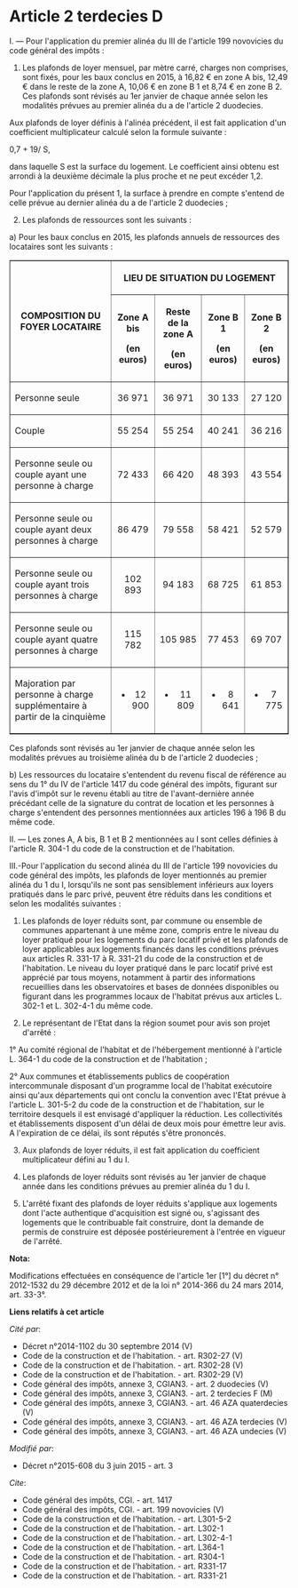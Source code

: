 # Article 2 terdecies D

I. ― Pour l'application du premier alinéa du III de l'article 199 novovicies du code général des impôts : 

1. Les plafonds de loyer mensuel, par mètre carré, charges non comprises, sont fixés, pour les baux conclus en 2015, à 16,82
€ en zone A bis, 12,49 € dans le reste de la zone A, 10,06 € en zone B 1 et 8,74 € en zone B 2. Ces plafonds sont révisés au
1er janvier de chaque année selon les modalités prévues au premier alinéa du a de l'article 2 duodecies. 

Aux plafonds de loyer définis à l'alinéa précédent, il est fait application d'un coefficient multiplicateur calculé selon la
formule suivante : 

0,7 + 19/ S, 

dans laquelle S est la surface du logement. Le coefficient ainsi obtenu est arrondi à la deuxième décimale la plus proche et
ne peut excéder 1,2. 

Pour l'application du présent 1, la surface à prendre en compte s'entend de celle prévue au dernier alinéa du a de l'article
2 duodecies ; 

2. Les plafonds de ressources sont les suivants : 

a) Pour les baux conclus en 2015, les plafonds annuels de ressources des locataires sont les suivants : 

<table border="1">
    <tbody>
      <tr>
        <th rowspan="2">COMPOSITION DU FOYER LOCATAIRE

</th>
        <th colspan="4">

LIEU DE SITUATION DU LOGEMENT

</th>
      </tr>
      <tr>
        <th>

Zone A bis 

(en euros)

</th>
        <th>

Reste de la zone A 

(en euros)

</th>
        <th>

Zone B 1 

(en euros)

</th>
        <th>

Zone B 2 

(en euros)

</th>
      </tr>
      <tr>
        <td valign="middle" align="left">

Personne seule

</td>
        <td align="center" valign="middle">

36 971

</td>
        <td valign="middle" align="center">

36 971

</td>
        <td valign="middle" align="center">

30 133

</td>
        <td align="center" valign="middle">

27 120

</td>
      </tr>
      <tr>
        <td align="left" valign="middle">

Couple

</td>
        <td align="center" valign="middle">

55 254

</td>
        <td valign="middle" align="center">

55 254

</td>
        <td align="center" valign="middle">

40 241

</td>
        <td align="center" valign="middle">

36 216

</td>
      </tr>
      <tr>
        <td align="left" valign="middle">

Personne seule ou couple ayant une personne à charge

</td>
        <td align="center" valign="middle">

72 433

</td>
        <td valign="middle" align="center">

66 420

</td>
        <td valign="middle" align="center">

48 393

</td>
        <td align="center" valign="middle">

43 554

</td>
      </tr>
      <tr>
        <td align="left" valign="middle">

Personne seule ou couple ayant deux personnes à charge

</td>
        <td valign="middle" align="center">

86 479

</td>
        <td valign="middle" align="center">

79 558

</td>
        <td align="center" valign="middle">

58 421

</td>
        <td align="center" valign="middle">

52 579

</td>
      </tr>
      <tr>
        <td valign="middle" align="left">

Personne seule ou couple ayant trois personnes à charge

</td>
        <td align="center" valign="middle">

102 893

</td>
        <td align="center" valign="middle">

94 183

</td>
        <td align="center" valign="middle">

68 725

</td>
        <td valign="middle" align="center">

61 853

</td>
      </tr>
      <tr>
        <td valign="middle" align="left">

Personne seule ou couple ayant quatre personnes à charge

</td>
        <td align="center" valign="middle">

115 782

</td>
        <td align="center" valign="middle">

105 985

</td>
        <td align="center" valign="middle">

77 453

</td>
        <td valign="middle" align="center">

69 707

</td>
      </tr>
      <tr>
        <td valign="middle" align="left">

Majoration par personne à charge supplémentaire à partir de la cinquième

</td>
        <td valign="middle" align="center">

+ 12 900

</td>
        <td valign="middle" align="center">

+ 11 809

</td>
        <td valign="middle" align="center">

+ 8 641

</td>
        <td valign="middle" align="center">

+ 7 775</td>
      </tr>
    </tbody>
  </table>

Ces plafonds sont révisés au 1er janvier de chaque année selon les modalités prévues au troisième alinéa du b de l'article 2
duodecies ; 

b) Les ressources du locataire s'entendent du revenu fiscal de référence au sens du 1° du IV de l'article 1417 du code
général des impôts, figurant sur l'avis d'impôt sur le revenu établi au titre de l'avant-dernière année précédant celle de la
signature du contrat de location et les personnes à charge s'entendent des personnes mentionnées aux articles 196 à 196 B du
même code. 

II. ― Les zones A, A bis, B 1 et B 2 mentionnées au I sont celles définies à l'article R. 304-1 du code de la construction et
de l'habitation. 

III.-Pour l'application du second alinéa du III de l'article 199 novovicies du code général des impôts, les plafonds de loyer
mentionnés au premier alinéa du 1 du I, lorsqu'ils ne sont pas sensiblement inférieurs aux loyers pratiqués dans le parc
privé, peuvent être réduits dans les conditions et selon les modalités suivantes : 

1. Les plafonds de loyer réduits sont, par commune ou ensemble de communes appartenant à une même zone, compris entre le
niveau du loyer pratiqué pour les logements du parc locatif privé et les plafonds de loyer applicables aux logements financés
dans les conditions prévues aux articles R. 331-17 à R. 331-21 du code de la construction et de l'habitation. Le niveau du
loyer pratiqué dans le parc locatif privé est apprécié par tous moyens, notamment à partir des informations recueillies dans
les observatoires et bases de données disponibles ou figurant dans les programmes locaux de l'habitat prévus aux articles L.
302-1 et L. 302-4-1 du même code. 

2. Le représentant de l'Etat dans la région soumet pour avis son projet d'arrêté : 

1° Au comité régional de l'habitat et de l'hébergement mentionné à l'article L. 364-1 du code de la construction et de
l'habitation ; 

2° Aux communes et établissements publics de coopération intercommunale disposant d'un programme local de l'habitat
exécutoire ainsi qu'aux départements qui ont conclu la convention avec l'Etat prévue à l'article L. 301-5-2 du code de la
construction et de l'habitation, sur le territoire desquels il est envisagé d'appliquer la réduction. Les collectivités et
établissements disposent d'un délai de deux mois pour émettre leur avis. A l'expiration de ce délai, ils sont réputés s'être
prononcés. 

3. Aux plafonds de loyer réduits, il est fait application du coefficient multiplicateur défini au 1 du I. 

4. Les plafonds de loyer réduits sont révisés au 1er janvier de chaque année dans les conditions prévues au premier alinéa du
1 du I. 

5. L'arrêté fixant des plafonds de loyer réduits s'applique aux logements dont l'acte authentique d'acquisition est signé ou,
s'agissant des logements que le contribuable fait construire, dont la demande de permis de construire est déposée
postérieurement à l'entrée en vigueur de l'arrêté.

**Nota:**

Modifications effectuées en conséquence de l'article 1er [1°] du décret n° 2012-1532 du 29 décembre 2012 et de la loi n°
2014-366 du 24 mars 2014, art. 33-3°.

**Liens relatifs à cet article**

_Cité par_:

  - Décret n°2014-1102 du 30 septembre 2014 (V)
  - Code de la construction et de l'habitation. - art. R302-27 (V)
  - Code de la construction et de l'habitation. - art. R302-28 (V)
  - Code de la construction et de l'habitation. - art. R302-29 (V)
  - Code général des impôts, annexe 3, CGIAN3. - art. 2 duodecies (V)
  - Code général des impôts, annexe 3, CGIAN3. - art. 2 terdecies F (M)
  - Code général des impôts, annexe 3, CGIAN3. - art. 46 AZA quaterdecies (V)
  - Code général des impôts, annexe 3, CGIAN3. - art. 46 AZA terdecies (V)
  - Code général des impôts, annexe 3, CGIAN3. - art. 46 AZA undecies (V)

_Modifié par_:

  - Décret n°2015-608 du 3 juin 2015 - art. 3

_Cite_:

  - Code général des impôts, CGI. - art. 1417
  - Code général des impôts, CGI. - art. 199 novovicies (V)
  - Code de la construction et de l'habitation. - art. L301-5-2
  - Code de la construction et de l'habitation. - art. L302-1
  - Code de la construction et de l'habitation. - art. L302-4-1
  - Code de la construction et de l'habitation. - art. L364-1
  - Code de la construction et de l'habitation. - art. R304-1
  - Code de la construction et de l'habitation. - art. R331-17
  - Code de la construction et de l'habitation. - art. R331-21
